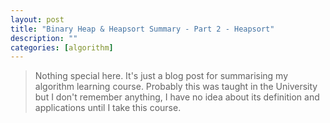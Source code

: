 ```yaml
---
layout: post
title: "Binary Heap & Heapsort Summary - Part 2 - Heapsort"
description: ""
categories: [algorithm]
---
```


> Nothing special here. It's just a blog post for summarising my algorithm learning course. Probably
> this was taught in the University but I don't remember anything, I have no idea about its
> definition and applications until I take this course.


